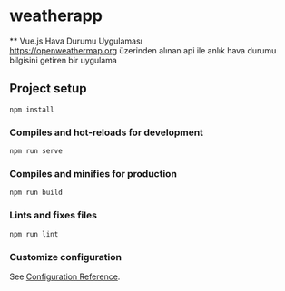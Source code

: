 # weatherapp
** Vue.js Hava Durumu Uygulaması <br> https://openweathermap.org üzerinden alınan api ile anlık hava durumu bilgisini getiren bir uygulama

## Project setup
```
npm install
```

### Compiles and hot-reloads for development
```
npm run serve
```

### Compiles and minifies for production
```
npm run build
```

### Lints and fixes files
```
npm run lint
```

### Customize configuration
See [Configuration Reference](https://cli.vuejs.org/config/).
